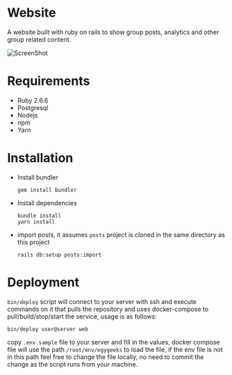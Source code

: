 # Website

A website built with ruby on rails to show group posts, analytics and other
group related content.

![ScreenShot](app/assets/images/screenshot.png?raw=true "ScreenShot")

# Requirements

* Ruby 2.6.6
* Postgresql
* Nodejs
* npm
* Yarn

# Installation

* Install bundler

  ```shell
  gem install bundler
  ```
* Install dependencies

  ```shell
  bundle install
  yarn install
  ```
* import posts, it assumes `posts` project is cloned in the same directory as this project

  ```shell
  rails db:setup posts:import
  ```

# Deployment

`bin/deploy` script will connect to your server with ssh and execute commands on
it that pulls the repository and uses docker-compose to pull/build/stop/start
the service, usage is as follows:

```
bin/deploy user@server web
```

copy `.env.sample` file to your server and fill in the values, docker compose
file will use the path `/root/env/egygeeks` to load the file, if the env file is
not in this path feel free to change the file locally, no need to commit the
change as the script runs from your machine.
